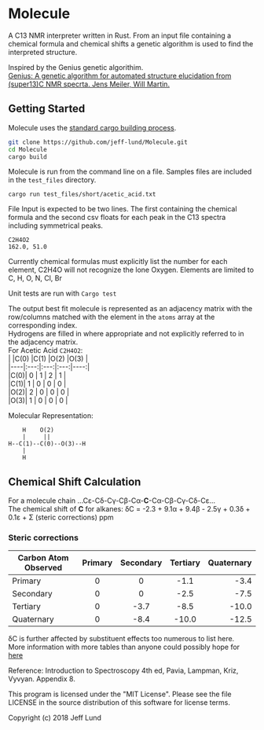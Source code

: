 # Molecule
A C13 NMR interpreter written in Rust. From an input file containing a chemical formula and chemical shifts a genetic algorithm is used to find the interpreted structure.

Inspired by the Genius genetic algorithim.  
[Genius: A genetic algorithm for automated structure elucidation from (super13)C NMR specrta. Jens Meiler, Will Martin.](https://pubs.acs.org/doi/abs/10.1021/ja0109388)


## Getting Started
Molecule uses the [standard cargo building process](https://doc.rust-lang.org/cargo/guide/working-on-an-existing-project.html).
```sh
git clone https://github.com/jeff-lund/Molecule.git
cd Molecule
cargo build
```

Molecule is run from the command line on a file. Samples files are included in the
`test_files` directory.
```
cargo run test_files/short/acetic_acid.txt
```

File Input is expected to be two lines. The first containing the chemical formula and the second csv floats for each peak in the C13 spectra including symmetrical peaks.
```
C2H4O2
162.0, 51.0
```

Currently chemical formulas must explicitly list the number for each element, C2H4O
will not recognize the lone Oxygen.
Elements are limited to C, H, O, N, Cl, Br

Unit tests are run with `Cargo test`

The output best fit molecule is represented as an adjacency matrix
with the row/columns matched with the element in the `atoms` array at the corresponding index.  
Hydrogens are filled in where appropriate and not explicitly referred to in the adjacency matrix.  
For Acetic Acid `C2H4O2`:  
|    |C(0) |C(1) |O(2) |O(3) |  
|----|:---:|:---:|:---:|----:|  
|C(0)| 0   | 1   | 2   | 1   |  
|C(1)| 1   | 0   | 0   | 0   |  
|O(2)| 2   | 0   | 0   | 0   |  
|O(3)| 1   | 0   | 0   | 0   |  

Molecular Representation:
```
    H    O(2)
    |     ||
H--C(1)--C(0)--O(3)--H
    |  
    H
```

## Chemical Shift Calculation
For a molecule chain ...C&#949;-C&#948;-C&#947;-C&#946;-C&#945;-**C**-C&#945;-C&#946;-C&#947;-C&#948;-C&#949;...  
The chemical shift of **C** for alkanes: &#948;C = -2.3 + 9.1&#945; + 9.4&#946; - 2.5&#947; + 0.3&#948; + 0.1&#949; + &#931; (steric corrections) ppm

### Steric corrections
| Carbon Atom Observed | Primary | Secondary | Tertiary | Quaternary |
|----------------------|:-------:|:---------:|:--------:|-----------:|
| Primary              | 0       | 0         | -1.1     | -3.4       |
| Secondary            | 0       | 0         | -2.5     | -7.5       |
| Tertiary             | 0       | -3.7      | -8.5     | -10.0      |
| Quaternary           | 0       | -8.4      | -10.0    | -12.5      |

&#948;C is further affected by substituent effects too numerous to list here.  
More information with more tables than anyone could possibly hope for [here](https://www.chem.wisc.edu/areas/reich/nmr/c13-data/cdata.htm)

Reference: Introduction to Spectroscopy 4th ed, Pavia, Lampman, Kriz, Vyvyan. Appendix 8.



This program is licensed under the "MIT License". Please see the file LICENSE in
the source distribution of this software for license terms.

Copyright (c) 2018 Jeff Lund
